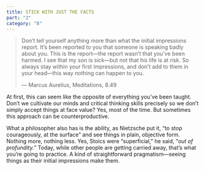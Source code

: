 ```yaml
---
title: STICK WITH JUST THE FACTS
part: "2"
category: "8"
---
```


> Don’t tell yourself anything more than what the initial impressions report. It’s been reported to you that someone is speaking badly about you. This is the report—the report wasn’t that you’ve been harmed. I see that my son is sick—but not that his life is at risk. So always stay within your first impressions, and don’t add to them in your head—this way nothing can happen to you.
>
> — Marcus Aurelius, Meditations, 8.49

At first, this can seem like the opposite of everything you’ve been taught. Don’t we cultivate our minds and critical thinking skills precisely so we don’t simply accept things at face value? Yes, most of the time. But sometimes this approach can be counterproductive.

What a philosopher also has is the ability, as Nietzsche put it, “to stop courageously, at the surface” and see things in plain, objective form. Nothing more, nothing less. Yes, Stoics were “superficial,” he said, “_out of profundity._” Today, while other people are getting carried away, that’s what you’re going to practice. A kind of straightforward pragmatism—seeing things as their initial impressions make them.
